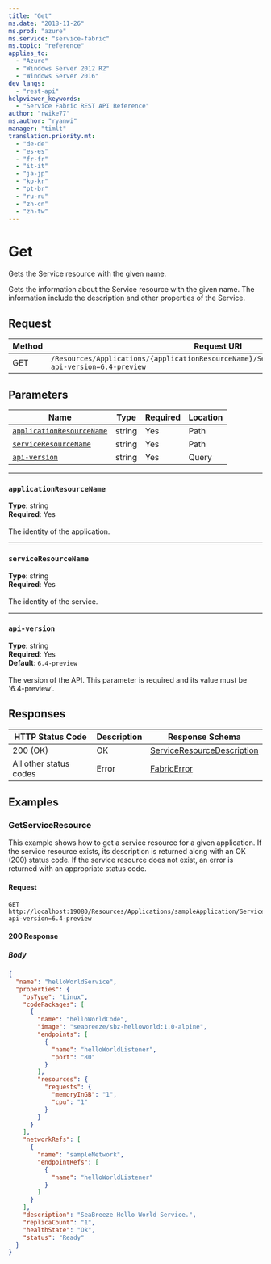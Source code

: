 ```yaml
---
title: "Get"
ms.date: "2018-11-26"
ms.prod: "azure"
ms.service: "service-fabric"
ms.topic: "reference"
applies_to: 
  - "Azure"
  - "Windows Server 2012 R2"
  - "Windows Server 2016"
dev_langs: 
  - "rest-api"
helpviewer_keywords: 
  - "Service Fabric REST API Reference"
author: "rwike77"
ms.author: "ryanwi"
manager: "timlt"
translation.priority.mt: 
  - "de-de"
  - "es-es"
  - "fr-fr"
  - "it-it"
  - "ja-jp"
  - "ko-kr"
  - "pt-br"
  - "ru-ru"
  - "zh-cn"
  - "zh-tw"
---
```

# Get
Gets the Service resource with the given name.

Gets the information about the Service resource with the given name. The information include the description and other properties of the Service.

## Request
| Method | Request URI |
| ------ | ----------- |
| GET | `/Resources/Applications/{applicationResourceName}/Services/{serviceResourceName}?api-version=6.4-preview` |


## Parameters
| Name | Type | Required | Location |
| --- | --- | --- | --- |
| [`applicationResourceName`](#applicationresourcename) | string | Yes | Path |
| [`serviceResourceName`](#serviceresourcename) | string | Yes | Path |
| [`api-version`](#api-version) | string | Yes | Query |

____
### `applicationResourceName`
__Type__: string <br/>
__Required__: Yes<br/>
<br/>
The identity of the application.

____
### `serviceResourceName`
__Type__: string <br/>
__Required__: Yes<br/>
<br/>
The identity of the service.

____
### `api-version`
__Type__: string <br/>
__Required__: Yes<br/>
__Default__: `6.4-preview` <br/>
<br/>
The version of the API. This parameter is required and its value must be '6.4-preview'.


## Responses

| HTTP Status Code | Description | Response Schema |
| --- | --- | --- |
| 200 (OK) | OK<br/> | [ServiceResourceDescription](sfclient-model-serviceresourcedescription.md) |
| All other status codes | Error<br/> | [FabricError](sfclient-model-fabricerror.md) |

## Examples

### GetServiceResource

This example shows how to get a service resource for a given application. If the service resource exists, its description is returned along with an OK (200) status code. If the service resource does not exist, an error is returned with an appropriate status code.

#### Request
```
GET http://localhost:19080/Resources/Applications/sampleApplication/Services/helloWorldService?api-version=6.4-preview
```

#### 200 Response
##### Body
```json
{
  "name": "helloWorldService",
  "properties": {
    "osType": "Linux",
    "codePackages": [
      {
        "name": "helloWorldCode",
        "image": "seabreeze/sbz-helloworld:1.0-alpine",
        "endpoints": [
          {
            "name": "helloWorldListener",
            "port": "80"
          }
        ],
        "resources": {
          "requests": {
            "memoryInGB": "1",
            "cpu": "1"
          }
        }
      }
    ],
    "networkRefs": [
      {
        "name": "sampleNetwork",
        "endpointRefs": [
          {
            "name": "helloWorldListener"
          }
        ]
      }
    ],
    "description": "SeaBreeze Hello World Service.",
    "replicaCount": "1",
    "healthState": "Ok",
    "status": "Ready"
  }
}
```


